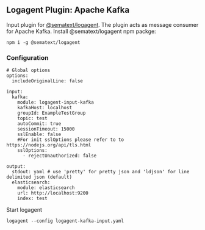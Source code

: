 ## Logagent Plugin: Apache Kafka

Input plugin for [@sematext/logagent](http://sematext.com/logagent/). The plugin acts as message consumer for Apache Kafka.
Install @sematext/logagent npm packge: 

```
npm i -g @sematext/logagent 
```
 
### Configuration

```
# Global options
options:
  includeOriginalLine: false

input:
  kafka: 
    module: logagent-input-kafka
    kafkaHost: localhost
    groupId: ExampleTestGroup
    topic: test
    autoCommit: true
    sessionTimeout: 15000
    sslEnable: false
    #For init sslOptions please refer to to https://nodejs.org/api/tls.html
    sslOptions: 
      - rejectUnauthorized: false
    
output:
  stdout: yaml # use 'pretty' for pretty json and 'ldjson' for line delimited json (default)
  elasticsearch: 
  	module: elasticsearch
  	url: http://localhost:9200
  	index: test

```

Start logagent

```
logagent --config logagent-kafka-input.yaml
```